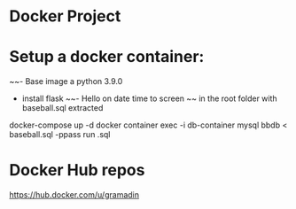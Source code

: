 # Docker Project

# Setup a docker container:

~~- Base image a python 3.9.0
  - install flask
  ~~- Hello on date time to screen
~~
in the root folder with baseball.sql extracted

docker-compose up -d
docker container exec -i db-container mysql bbdb < baseball.sql -ppass
run .sql

# Docker Hub repos
https://hub.docker.com/u/gramadin
